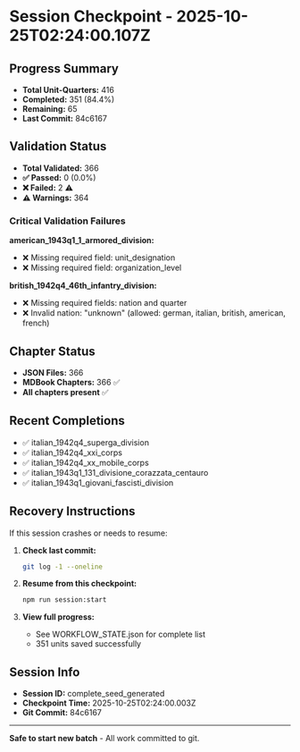 # Session Checkpoint - 2025-10-25T02:24:00.107Z

## Progress Summary

- **Total Unit-Quarters:** 416
- **Completed:** 351 (84.4%)
- **Remaining:** 65
- **Last Commit:** 84c6167

## Validation Status

- **Total Validated:** 366
- **✅ Passed:** 0 (0.0%)
- **❌ Failed:** 2 ⚠️
- **⚠️ Warnings:** 364

### Critical Validation Failures

**american_1943q1_1_armored_division:**
  - ❌ Missing required field: unit_designation
  - ❌ Missing required field: organization_level

**british_1942q4_46th_infantry_division:**
  - ❌ Missing required fields: nation and quarter
  - ❌ Invalid nation: "unknown" (allowed: german, italian, british, american, french)

## Chapter Status

- **JSON Files:** 366
- **MDBook Chapters:** 366 ✅
- **All chapters present** ✅

## Recent Completions

- ✅ italian_1942q4_superga_division
- ✅ italian_1942q4_xxi_corps
- ✅ italian_1942q4_xx_mobile_corps
- ✅ italian_1943q1_131_divisione_corazzata_centauro
- ✅ italian_1943q1_giovani_fascisti_division

## Recovery Instructions

If this session crashes or needs to resume:

1. **Check last commit:**
   ```bash
   git log -1 --oneline
   ```

2. **Resume from this checkpoint:**
   ```bash
   npm run session:start
   ```

3. **View full progress:**
   - See WORKFLOW_STATE.json for complete list
   - 351 units saved successfully

## Session Info

- **Session ID:** complete_seed_generated
- **Checkpoint Time:** 2025-10-25T02:24:00.003Z
- **Git Commit:** 84c6167

---

**Safe to start new batch** - All work committed to git.
